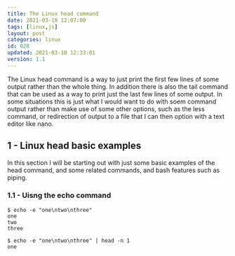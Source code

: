 ```yaml
---
title: The Linux head command
date: 2021-03-10 12:07:00
tags: [linux,js]
layout: post
categories: linux
id: 820
updated: 2021-03-10 12:33:01
version: 1.1
---
```


The Linux head command is a way to just print the first few lines of some output rather than the whole thing. In addition there is also the tail command that can be used as a way to print just the last few lines of some output. In some situations this is just what I would want to do with soem command output rather than make use of some other options, such as the less command, or redirection of output to a file that I can then option with a text editor like nano.

<!-- more -->

## 1 - Linux head basic examples

In this section I will be starting out with just some basic examples of the head command, and some related commands, and bash features such as piping.

### 1.1 - Uisng the echo command

```
$ echo -e "one\ntwo\nthree"
one
two
three
```

```
$ echo -e "one\ntwo\nthree" | head -n 1
one
```
